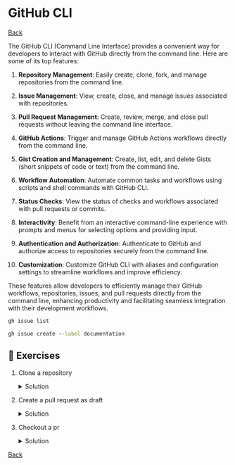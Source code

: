# GitHub CLI

[Back](../README.md)

The GitHub CLI (Command Line Interface) provides a convenient way for developers
to interact with GitHub directly from the command line. Here are some of its top features:

1. **Repository Management**: Easily create, clone, fork, and manage repositories from the command line.

2. **Issue Management**: View, create, close, and manage issues associated with repositories.

3. **Pull Request Management**: Create, review, merge, and close pull requests without leaving the command line interface.

4. **GitHub Actions**: Trigger and manage GitHub Actions workflows directly from the command line.

5. **Gist Creation and Management**: Create, list, edit, and delete Gists (short snippets of code or text) from the command line.

6. **Workflow Automation**: Automate common tasks and workflows using scripts and shell commands with GitHub CLI.

7. **Status Checks**: View the status of checks and workflows associated with pull requests or commits.

8. **Interactivity**: Benefit from an interactive command-line experience with prompts and menus for selecting options and providing input.

9. **Authentication and Authorization**: Authenticate to GitHub and authorize access to repositories securely from the command line.

10. **Customization**: Customize GitHub CLI with aliases and configuration settings to streamline workflows and improve efficiency.

These features allow developers to efficiently manage their GitHub workflows, repositories, issues, and pull requests directly from the command line, enhancing productivity and facilitating seamless integration with their development workflows.

```cmd
gh issue list

gh issue create --label documentation
```

## 🔨 Exercises

1. Clone a repository

    <details><summary>Solution</summary>
    You get this command directly online from GitHub -> Prroject -> Code -> Button -> Code -> GitHub Cli

    ```cmd
    gh repo clone oliverscheer/github-coach
    ```

    </details>

1. Create a pull request as draft

    <details><summary>Solution</summary>
    You get this command directly online from GitHub -> Prroject -> Code -> Button -> Code -> GitHub Cli

    ```cmd
    gh repo clone oliverscheer/github-coach
    ```

    </details>

1. Checkout a pr

    <details><summary>Solution</summary>

    ```cmd
    gh pr list
    gh pr checkout 7
    ```

    </details>

[Back](../README.md)
